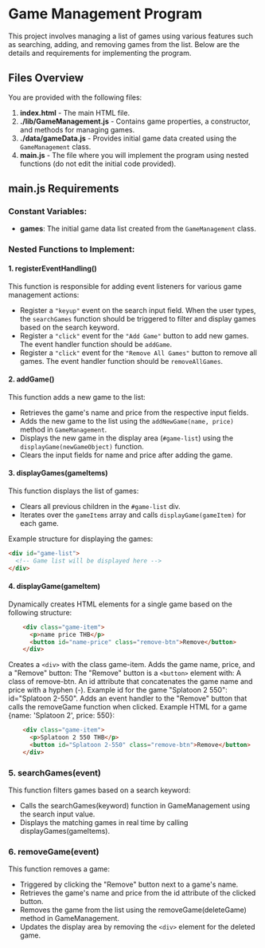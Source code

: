 # Game Management Program

This project involves managing a list of games using various features such as searching, adding, and removing games from the list. Below are the details and requirements for implementing the program.

## Files Overview
You are provided with the following files:

1. **index.html** - The main HTML file.
2. **./lib/GameManagement.js** - Contains game properties, a constructor, and methods for managing games.
3. **./data/gameData.js** - Provides initial game data created using the `GameManagement` class.
4. **main.js** - The file where you will implement the program using nested functions (do not edit the initial code provided).

## main.js Requirements

### Constant Variables:
- **games**: The initial game data list created from the `GameManagement` class.

### Nested Functions to Implement:

#### 1. **registerEventHandling()**
This function is responsible for adding event listeners for various game management actions:
- Register a `"keyup"` event on the search input field. When the user types, the `searchGames` function should be triggered to filter and display games based on the search keyword.
- Register a `"click"` event for the `"Add Game"` button to add new games. The event handler function should be `addGame`.
- Register a `"click"` event for the `"Remove All Games"` button to remove all games. The event handler function should be `removeAllGames`.

#### 2. **addGame()**
This function adds a new game to the list:
- Retrieves the game's name and price from the respective input fields.
- Adds the new game to the list using the `addNewGame(name, price)` method in `GameManagement`.
- Displays the new game in the display area (`#game-list`) using the `displayGame(newGameObject)` function.
- Clears the input fields for name and price after adding the game.

#### 3. **displayGames(gameItems)**
This function displays the list of games:
- Clears all previous children in the `#game-list` div.
- Iterates over the `gameItems` array and calls `displayGame(gameItem)` for each game.

Example structure for displaying the games:

```html
<div id="game-list">
  <!-- Game list will be displayed here -->
</div>

```
#### 4. **displayGame(gameItem)**
Dynamically creates HTML elements for a single game based on the following structure:
```html
    <div class="game-item">
      <p>name price THB</p>
      <button id="name-price" class="remove-btn">Remove</button>
    </div>
```

Creates a ```<div>``` with the class game-item.
Adds the game name, price, and a "Remove" button:
The "Remove" button is a ```<button>``` element with:
A class of remove-btn.
An id attribute that concatenates the game name and price with a hyphen (-).
Example id for the game "Splatoon 2 550": id="Splatoon 2-550".
Adds an event handler to the "Remove" button that calls the removeGame function when clicked.
Example HTML for a game {name: 'Splatoon 2', price: 550}:

```html
    <div class="game-item">
      <p>Splatoon 2 550 THB</p>
      <button id="Splatoon 2-550" class="remove-btn">Remove</button>
    </div>
```

### 5. **searchGames(event)**
This function filters games based on a search keyword:
- Calls the searchGames(keyword) function in GameManagement using the search input value.
- Displays the matching games in real time by calling displayGames(gameItems).
### 6. **removeGame(event)**
This function removes a game:
- Triggered by clicking the "Remove" button next to a game's name.
- Retrieves the game's name and price from the id attribute of the clicked button.
- Removes the game from the list using the removeGame(deleteGame) method in GameManagement.
- Updates the display area by removing the ```<div>``` element for the deleted game.

